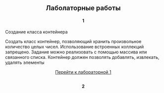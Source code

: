 ## <h2 align="center">Лаболаторные работы</h2>

<h4 align="center">1</h4>

<p>
  Создание класса контейнера
</p>
<p>
  Создать класс контейнер, позволяющий хранить произвольное количество целых чисел. Использование встроенных коллекций запрещено.  
  Задание можно реализовать с помощью массива или связанного списка. Контейнер должен позволять добавлять, извлекать, удалять элементы
</p>

<div align="center">
  <a href="https://github.com/NIOHOMY/Java_6_semester/tree/master/src/main/java/org/lab1_class_container">Перейти к лабораторной 1</a>
</div>

##

<h4 align="center">2</h4>
